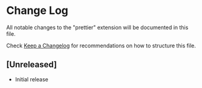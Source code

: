 # Change Log
All notable changes to the "prettier" extension will be documented in this file.

Check [Keep a Changelog](http://keepachangelog.com/) for recommendations on how to structure this file.

## [Unreleased]
- Initial release